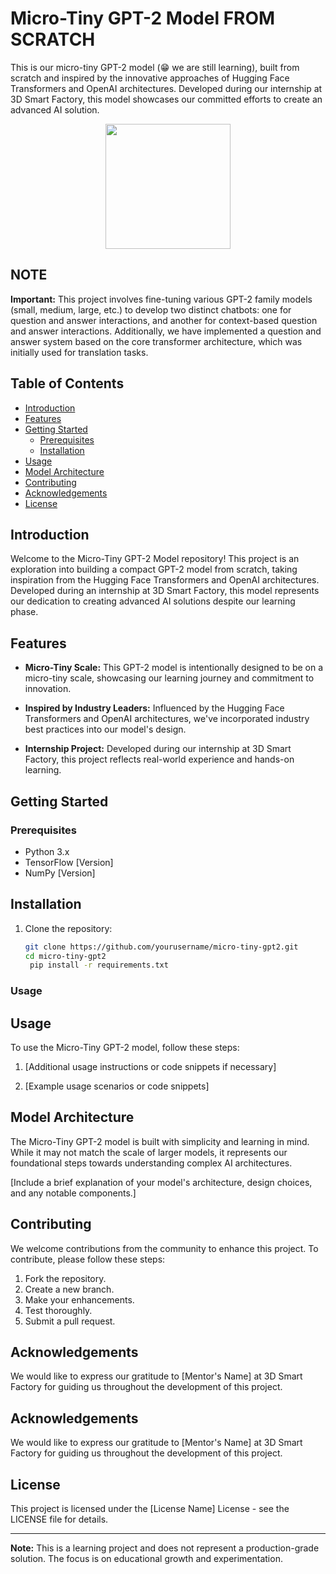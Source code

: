 # Micro-Tiny GPT-2 Model FROM SCRATCH
This is our micro-tiny GPT-2 model (😁 we are still learning), built from scratch and inspired by the innovative approaches of Hugging Face Transformers and OpenAI architectures. Developed during our internship at 3D Smart Factory, this model showcases our committed efforts to create an advanced AI solution.


<div align="center">
  <img src="https://github-production-user-asset-6210df.s3.amazonaws.com/89405673/263525109-7872c85c-d387-463f-9477-62704f47ee10.png" width="200" height="200" />
</div>


## NOTE

**Important:** This project involves fine-tuning various GPT-2 family models (small, medium, large, etc.) to develop two distinct chatbots: one for question and answer interactions, and another for context-based question and answer interactions. Additionally, we have implemented a question and answer system based on the core transformer architecture, which was initially used for translation tasks.

## Table of Contents

- [Introduction](#introduction)
- [Features](#features)
- [Getting Started](#getting-started)
  - [Prerequisites](#prerequisites)
  - [Installation](#installation)
- [Usage](#usage)
- [Model Architecture](#model-architecture)
- [Contributing](#contributing)
- [Acknowledgements](#acknowledgements)
- [License](#license)

## Introduction

Welcome to the Micro-Tiny GPT-2 Model repository! This project is an exploration into building a compact GPT-2 model from scratch, taking inspiration from the Hugging Face Transformers and OpenAI architectures. Developed during an internship at 3D Smart Factory, this model represents our dedication to creating advanced AI solutions despite our learning phase.

## Features

- **Micro-Tiny Scale:** This GPT-2 model is intentionally designed to be on a micro-tiny scale, showcasing our learning journey and commitment to innovation.

- **Inspired by Industry Leaders:** Influenced by the Hugging Face Transformers and OpenAI architectures, we've incorporated industry best practices into our model's design.

- **Internship Project:** Developed during our internship at 3D Smart Factory, this project reflects real-world experience and hands-on learning.

## Getting Started

### Prerequisites

- Python 3.x
- TensorFlow [Version]
- NumPy [Version]

## Installation

1. Clone the repository:

   ```sh
   git clone https://github.com/yourusername/micro-tiny-gpt2.git
   cd micro-tiny-gpt2
    pip install -r requirements.txt
   ```


### Usage

## Usage

To use the Micro-Tiny GPT-2 model, follow these steps:

1. [Additional usage instructions or code snippets if necessary]

2. [Example usage scenarios or code snippets]

## Model Architecture

The Micro-Tiny GPT-2 model is built with simplicity and learning in mind. While it may not match the scale of larger models, it represents our foundational steps towards understanding complex AI architectures.

[Include a brief explanation of your model's architecture, design choices, and any notable components.]

## Contributing

We welcome contributions from the community to enhance this project. To contribute, please follow these steps:

1. Fork the repository.
2. Create a new branch.
3. Make your enhancements.
4. Test thoroughly.
5. Submit a pull request.

## Acknowledgements

We would like to express our gratitude to [Mentor's Name] at 3D Smart Factory for guiding us throughout the development of this project.

## Acknowledgements

We would like to express our gratitude to [Mentor's Name] at 3D Smart Factory for guiding us throughout the development of this project.


## License

This project is licensed under the [License Name] License - see the LICENSE file for details.

---

**Note:** This is a learning project and does not represent a production-grade solution. The focus is on educational growth and experimentation.


